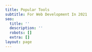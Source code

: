 ```yaml
---
title: Popular Tools
subtitle: For Web Development In 2021
seo:
  title: ''
  description: ''
  robots: []
  extra: []
layout: page
---
```

